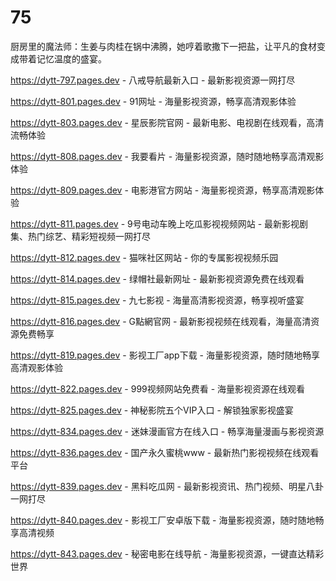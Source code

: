 # 75
厨房里的魔法师：生姜与肉桂在锅中沸腾，她哼着歌撒下一把盐，让平凡的食材变成带着记忆温度的盛宴。

https://dytt-797.pages.dev - 八戒导航最新入口 - 最新影视资源一网打尽

https://dytt-801.pages.dev - 91网址 - 海量影视资源，畅享高清观影体验

https://dytt-803.pages.dev - 星辰影院官网 - 最新电影、电视剧在线观看，高清流畅体验

https://dytt-808.pages.dev - 我要看片 - 海量影视资源，随时随地畅享高清观影体验

https://dytt-809.pages.dev - 电影港官方网站 - 海量影视资源，畅享高清观影体验

https://dytt-811.pages.dev - 9号电动车晚上吃瓜影视视频网站 - 最新影视剧集、热门综艺、精彩短视频一网打尽

https://dytt-812.pages.dev - 猫咪社区网站 - 你的专属影视视频乐园

https://dytt-814.pages.dev - 绿帽社最新网址 - 最新影视资源免费在线观看

https://dytt-815.pages.dev - 九七影视 - 海量高清影视资源，畅享视听盛宴

https://dytt-816.pages.dev - G點網官网 - 最新影视视频在线观看，海量高清资源免费畅享

https://dytt-819.pages.dev - 影视工厂app下载 - 海量影视资源，随时随地畅享高清观影体验

https://dytt-822.pages.dev - 999视频网站免费看 - 海量影视资源在线观看

https://dytt-825.pages.dev - 神秘影院五个VIP入口 - 解锁独家影视盛宴

https://dytt-834.pages.dev - 迷妹漫画官方在线入口 - 畅享海量漫画与影视资源

https://dytt-836.pages.dev - 国产永久蜜桃www - 最新热门影视视频在线观看平台

https://dytt-839.pages.dev - 黑料吃瓜网 - 最新影视资讯、热门视频、明星八卦一网打尽

https://dytt-840.pages.dev - 影视工厂安卓版下载 - 海量影视资源，随时随地畅享高清视频

https://dytt-843.pages.dev - 秘密电影在线导航 - 海量影视资源，一键直达精彩世界
